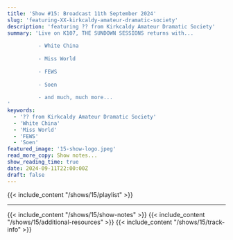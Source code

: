 ```yaml
---
title: 'Show #15: Broadcast 11th September 2024'
slug: 'featuring-XX-kirkcaldy-amateur-dramatic-society'
description: 'featuring ?? from Kirkcaldy Amateur Dramatic Society'
summary: 'Live on K107, THE SUNDOWN SESSIONS returns with...
 
          - White China
                    
          - Miss World
          
          - FEWS
          
          - Soen
          
          - and much, much more...
'
keywords:
  - '?? from Kirkcaldy Amateur Dramatic Society'
  - 'White China'
  - 'Miss World'
  - 'FEWS'
  - 'Soen'
featured_image: '15-show-logo.jpeg'
read_more_copy: Show notes...
show_reading_time: true
date: 2024-09-11T22:00:00Z
draft: false
---
```

{{< include_content "/shows/15/playlist" >}}

---

{{< include_content "/shows/15/show-notes" >}}
{{< include_content "/shows/15/additional-resources" >}}
{{< include_content "/shows/15/track-info" >}}
